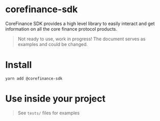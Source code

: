# corefinance-sdk

CoreFinance SDK provides a high level library to easily interact and get information on all the core finance protocol products.

> Not ready to use, work in progress! The document serves as examples and could be changed.

# Install

```
yarn add @corefinance-sdk
```

# Use inside your project

> See `tests/` files for examples
